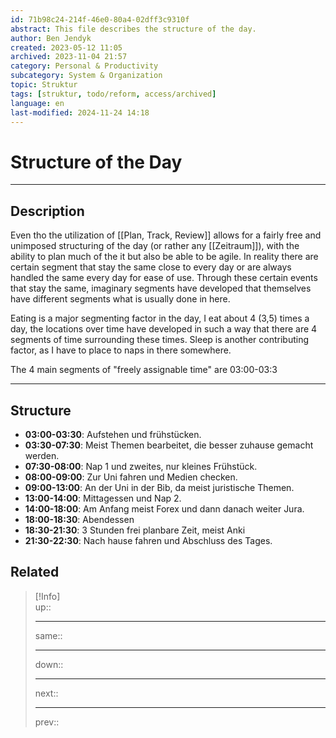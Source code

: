```yaml
---
id: 71b98c24-214f-46e0-80a4-02dff3c9310f
abstract: This file describes the structure of the day.
author: Ben Jendyk
created: 2023-05-12 11:05
archived: 2023-11-04 21:57
category: Personal & Productivity  
subcategory: System & Organization  
topic: Struktur 
tags: [struktur, todo/reform, access/archived]
language: en
last-modified: 2024-11-24 14:18
---
```


# Structure of the Day

---

## Description

Even tho the utilization of [[Plan, Track, Review]] allows for a fairly free and unimposed structuring of the day (or rather any [[Zeitraum]]), with the ability to plan much of the it but also be able to be agile. In reality there are certain segment that stay the same close to every day or are always handled the same every day for ease of use. Through these certain events that stay the same, imaginary segments have developed that themselves have different segments what is usually done in here. 

Eating is a major segmenting factor in the day, I eat about 4 (3,5) times a day, the locations over time have developed in such a way that there are 4 segments of time surrounding these times. Sleep is another contributing factor, as I have to place to naps in there somewhere.

The 4 main segments of "freely assignable time" are 03:00-03:3

---

## Structure

- **03:00-03:30**: Aufstehen und frühstücken.
- **03:30-07:30**: Meist Themen bearbeitet, die besser zuhause gemacht werden.
- **07:30-08:00**: Nap 1 und zweites, nur kleines Frühstück. 
- **08:00-09:00**: Zur Uni fahren und Medien checken.
- **09:00-13:00**: An der Uni in der Bib, da meist juristische Themen.
- **13:00-14:00**: Mittagessen und Nap 2.
- **14:00-18:00**: Am Anfang meist Forex und dann danach weiter Jura.
- **18:00-18:30**: Abendessen
- **18:30-21:30**: 3 Stunden frei planbare Zeit, meist Anki
- **21:30-22:30**: Nach hause fahren und Abschluss des Tages.

## Related

> [!Info]  
> up::
> - ---
> same::
> - ---
> down::
> - ---
> next::
> - ---
> prev::
